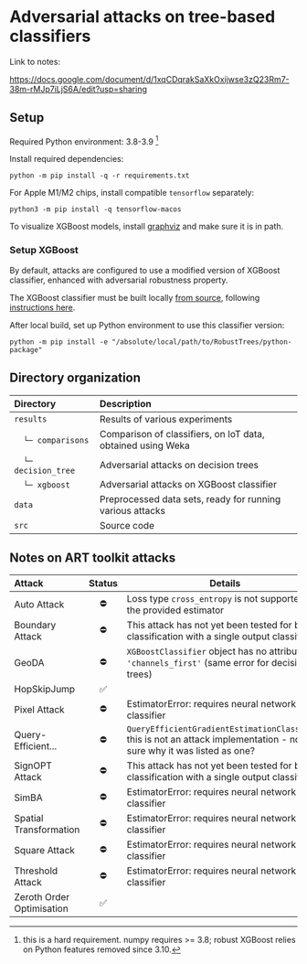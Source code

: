 # Adversarial attacks on tree-based classifiers

Link to notes:

<https://docs.google.com/document/d/1xqCDqrakSaXkOxijwse3zQ23Rm7-38m-rMJp7iLjS6A/edit?usp=sharing>

## Setup

Required Python environment: 3.8-3.9 [^1]

[^1]: this is a hard requirement. numpy requires >= 3.8; 
robust XGBoost relies on Python features removed since 3.10.

Install required dependencies:

```
python -m pip install -q -r requirements.txt
```

For Apple M1/M2 chips, install compatible `tensorflow` separately:

```
python3 -m pip install -q tensorflow-macos
```

To visualize XGBoost models, install [graphviz](https://graphviz.org/) and make sure it is in path.

### Setup XGBoost

By default, attacks are configured to use a modified version of XGBoost classifier,
enhanced with adversarial robustness property.

The XGBoost classifier must be built locally [from source](https://github.com/chenhongge/RobustTrees), 
following [instructions here](https://github.com/chenhongge/RobustTrees/tree/master/python-package#from-source).

After local build, set up Python environment to use this classifier version:

```
python -m pip install -e "/absolute/local/path/to/RobustTrees/python-package"
```

## Directory organization

| Directory           | Description                                                 |
|:--------------------|:------------------------------------------------------------|
| `results`           | Results of various experiments                              |
| 　`└─ comparisons`   | Comparison of classifiers, on IoT data, obtained using Weka |
| 　`└─ decision_tree` | Adversarial attacks on decision trees                       |
| 　`└─ xgboost`       | Adversarial attacks on XGBoost classifier                   |
| `data`              | Preprocessed data sets, ready for running various attacks   |
| `src`               | Source code                                                 |

## Notes on ART toolkit attacks

| Attack                    | Status | Details                                                                                                                |
|:--------------------------|:------:|------------------------------------------------------------------------------------------------------------------------|
| Auto Attack               |   ⛔    | Loss type `cross_entropy` is not supported for the provided estimator                                                  |
| Boundary Attack           |   ⛔    | This attack has not yet been tested for binary classification with a single output classifier                          |
| GeoDA                     |   ⛔    | `XGBoostClassifier` object has no attribute `'channels_first'` (same error for decision trees)                         |
| HopSkipJump               |   ✅    |                                                                                                                        |
| Pixel Attack              |   ⛔    | EstimatorError: requires neural network classifier                                                                     |
| Query-Efficient...        |   ⛔    | `QueryEfficientGradientEstimationClassifier` this is not an attack implementation - not sure why it was listed as one? |
| SignOPT Attack            |   ⛔    | This attack has not yet been tested for binary classification with a single output classifier                          |
| SimBA                     |   ⛔    | EstimatorError: requires neural network classifier                                                                     |
| Spatial Transformation    |   ⛔    | EstimatorError: requires neural network classifier                                                                     |
| Square Attack             |   ⛔    | EstimatorError: requires neural network classifier                                                                     |
| Threshold Attack          |   ⛔    | EstimatorError: requires neural network classifier                                                                     |
| Zeroth Order Optimisation |   ✅    |                                                                                                                        |